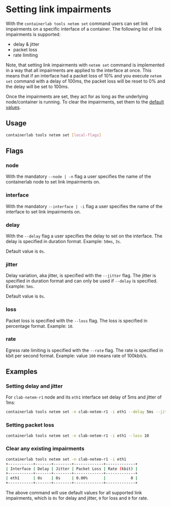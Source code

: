 # Setting link impairments

With the `containerlab tools netem set` command users can set link impairments on a specific interface of a container. The following list of link impairments is supported:

* delay & jitter
* packet loss
* rate limiting

Note, that setting link impairments with `netem set` command is implemented in a way that all impairments are applied to the interface at once. This means that if an interface had a packet loss of 10% and you execute `netem set` command with a delay of 100ms, the packet loss will be reset to 0% and the delay will be set to 100ms.

Once the impairments are set, they act for as long as the underlying node/container is running. To clear the impairments, set them to the [default values](#clear-any-existing-impairments).

## Usage

```bash
containerlab tools netem set [local-flags]
```

## Flags

### node

With the mandatory `--node | -n` flag a user specifies the name of the containerlab node to set link impairments on.

### interface

With the mandatory `--interface | -i` flag a user specifies the name of the interface to set link impairments on.

### delay

With the `--delay` flag a user specifies the delay to set on the interface. The delay is specified in duration format. Example: `50ms`, `3s`.

Default value is `0s`.

### jitter

Delay variation, aka jitter, is specified with the `--jitter` flag. The jitter is specified in duration format and can only be used if `--delay` is specified. Example: `5ms`.

Default value is `0s`.

### loss

Packet loss is specified with the `--loss` flag. The loss is specified in percentage format. Example: `10`.

### rate

Egress rate limiting is specified with the `--rate` flag. The rate is specified in kbit per second format. Example: value `100` means rate of 100kbit/s.

## Examples

### Setting delay and jitter

For `clab-netem-r1` node and its `eth1` interface set delay of 5ms and jitter of 1ms:

```bash
containerlab tools netem set -n clab-netem-r1 -i eth1 --delay 5ms --jitter 1ms
```

### Setting packet loss

```bash title="setting packet loss at 10% rate"
containerlab tools netem set -n clab-netem-r1 -i eth1 --loss 10
```

### Clear any existing impairments

```bash
containerlab tools netem set -n clab-netem-r1 -i eth1
+-----------+-------+--------+-------------+-------------+
| Interface | Delay | Jitter | Packet Loss | Rate (kbit) |
+-----------+-------+--------+-------------+-------------+
| eth1      | 0s    | 0s     | 0.00%       |           0 |
+-----------+-------+--------+-------------+-------------+
```

The above command will use default values for all supported link impairments, which is `0s` for delay and jitter, `0` for loss and `0` for rate.

